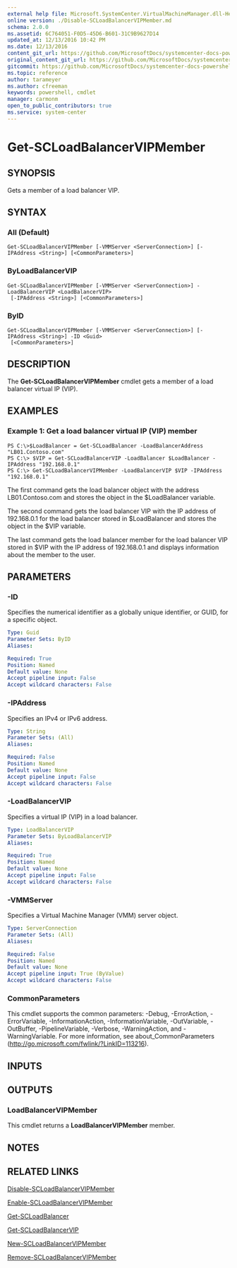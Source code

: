 ```yaml
---
external help file: Microsoft.SystemCenter.VirtualMachineManager.dll-Help.xml
online version: ./Disable-SCLoadBalancerVIPMember.md
schema: 2.0.0
ms.assetid: 6C764051-F0D5-45D6-B601-31C9B9627D14
updated_at: 12/13/2016 10:42 PM
ms.date: 12/13/2016
content_git_url: https://github.com/MicrosoftDocs/systemcenter-docs-powershell/blob/master/systemcenter-cmdlets/VirtualMachineManager/v1/Get-SCLoadBalancerVIPMember.md
original_content_git_url: https://github.com/MicrosoftDocs/systemcenter-docs-powershell/blob/master/systemcenter-cmdlets/VirtualMachineManager/v1/Get-SCLoadBalancerVIPMember.md
gitcommit: https://github.com/MicrosoftDocs/systemcenter-docs-powershell/blob/ea9507ac2178040476af5407227db8cb97701ea9/systemcenter-cmdlets/VirtualMachineManager/v1/Get-SCLoadBalancerVIPMember.md
ms.topic: reference
author: tarameyer
ms.author: cfreeman
keywords: powershell, cmdlet
manager: carmonm
open_to_public_contributors: true
ms.service: system-center
---
```


# Get-SCLoadBalancerVIPMember

## SYNOPSIS
Gets a member of a load balancer VIP.

## SYNTAX

### All (Default)
```
Get-SCLoadBalancerVIPMember [-VMMServer <ServerConnection>] [-IPAddress <String>] [<CommonParameters>]
```

### ByLoadBalancerVIP
```
Get-SCLoadBalancerVIPMember [-VMMServer <ServerConnection>] -LoadBalancerVIP <LoadBalancerVIP>
 [-IPAddress <String>] [<CommonParameters>]
```

### ByID
```
Get-SCLoadBalancerVIPMember [-VMMServer <ServerConnection>] [-IPAddress <String>] -ID <Guid>
 [<CommonParameters>]
```

## DESCRIPTION
The **Get-SCLoadBalancerVIPMember** cmdlet gets a member of a load balancer virtual IP (VIP).

## EXAMPLES

### Example 1: Get a load balancer virtual IP (VIP) member
```
PS C:\>$LoadBalancer = Get-SCLoadBalancer -LoadBalancerAddress "LB01.Contoso.com"
PS C:\> $VIP = Get-SCLoadBalancerVIP -LoadBalancer $LoadBalancer -IPAddress "192.168.0.1"
PS C:\> Get-SCLoadBalancerVIPMember -LoadBalancerVIP $VIP -IPAddress "192.168.0.1"
```

The first command gets the load balancer object with the address LB01.Contoso.com and stores the object in the $LoadBalancer variable.

The second command gets the load balancer VIP with the IP address of 192.168.0.1 for the load balancer stored in $LoadBalancer and stores the object in the $VIP variable.

The last command gets the load balancer member for the load balancer VIP stored in $VIP with the IP address of 192.168.0.1 and displays information about the member to the user.

## PARAMETERS

### -ID
Specifies the numerical identifier as a globally unique identifier, or GUID, for a specific object.

```yaml
Type: Guid
Parameter Sets: ByID
Aliases: 

Required: True
Position: Named
Default value: None
Accept pipeline input: False
Accept wildcard characters: False
```

### -IPAddress
Specifies an IPv4 or IPv6 address.

```yaml
Type: String
Parameter Sets: (All)
Aliases: 

Required: False
Position: Named
Default value: None
Accept pipeline input: False
Accept wildcard characters: False
```

### -LoadBalancerVIP
Specifies a virtual IP (VIP) in a load balancer.

```yaml
Type: LoadBalancerVIP
Parameter Sets: ByLoadBalancerVIP
Aliases: 

Required: True
Position: Named
Default value: None
Accept pipeline input: False
Accept wildcard characters: False
```

### -VMMServer
Specifies a Virtual Machine Manager (VMM) server object.

```yaml
Type: ServerConnection
Parameter Sets: (All)
Aliases: 

Required: False
Position: Named
Default value: None
Accept pipeline input: True (ByValue)
Accept wildcard characters: False
```

### CommonParameters
This cmdlet supports the common parameters: -Debug, -ErrorAction, -ErrorVariable, -InformationAction, -InformationVariable, -OutVariable, -OutBuffer, -PipelineVariable, -Verbose, -WarningAction, and -WarningVariable. For more information, see about_CommonParameters (http://go.microsoft.com/fwlink/?LinkID=113216).

## INPUTS

## OUTPUTS

### LoadBalancerVIPMember
This cmdlet returns a **LoadBalancerVIPMember** member.

## NOTES

## RELATED LINKS

[Disable-SCLoadBalancerVIPMember](xref:VirtualMachineManager/v1/Disable-SCLoadBalancerVIPMember.md)

[Enable-SCLoadBalancerVIPMember](xref:VirtualMachineManager/v1/Enable-SCLoadBalancerVIPMember.md)

[Get-SCLoadBalancer](xref:VirtualMachineManager/v1/Get-SCLoadBalancer.md)

[Get-SCLoadBalancerVIP](xref:VirtualMachineManager/v1/Get-SCLoadBalancerVIP.md)

[New-SCLoadBalancerVIPMember](xref:VirtualMachineManager/v1/New-SCLoadBalancerVIPMember.md)

[Remove-SCLoadBalancerVIPMember](xref:VirtualMachineManager/v1/Remove-SCLoadBalancerVIPMember.md)

